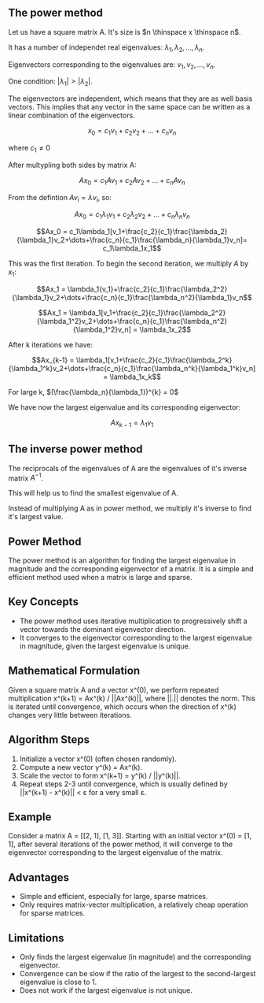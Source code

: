 ## The power method

Let us have a square matrix A. It's size is $n \thinspace x \thinspace	n$.

It has a number of independet real eigenvalues: $\lambda_1, \lambda_2, \dots, \lambda_n$.

Eigenvectors corresponding to the eigenvalues are: $v_1, v_2, \dots, v_n$.

One condition: $|\lambda_1| > |\lambda_2|$.

The eigenvectors are independent, which means that they are as well basis vectors. This implies that any vector in the same space can be written as a linear combination of the eigenvectors.

$$x_0 = c_1v_1+c_2v_2+\dots+c_nv_n$$

where $c_1\ne0$

After multypling both sides by matrix A:

$$Ax_0 = c_1Av_1+c_2Av_2+\dots+c_nAv_n$$

From the defintion $Av_i = \lambda{v_i}$, so:

$$Ax_0 = c_1\lambda_1v_1+c_2\lambda_2v_2+\dots+c_n\lambda_nv_n$$

$$Ax_0 = c_1\lambda_1[v_1+\frac{c_2}{c_1}\frac{\lambda_2}{\lambda_1}v_2+\dots+\frac{c_n}{c_1}\frac{\lambda_n}{\lambda_1}v_n]= c_1\lambda_1x_1$$

This was the first iteration. To begin the second iteration, we multiply $A$ by $x_1$:

$$Ax_1 = \lambda_1{v_1}+\frac{c_2}{c_1}\frac{\lambda_2^2}{\lambda_1}v_2+\dots+\frac{c_n}{c_1}\frac{\lambda_n^2}{\lambda_1}v_n$$

$$Ax_1 = \lambda_1[v_1+\frac{c_2}{c_1}\frac{\lambda_2^2}{\lambda_1^2}v_2+\dots+\frac{c_n}{c_1}\frac{\lambda_n^2}{\lambda_1^2}v_n] = \lambda_1x_2$$

After k iterations we have:

$$Ax_{k-1} = \lambda_1[v_1+\frac{c_2}{c_1}\frac{\lambda_2^k}{\lambda_1^k}v_2+\dots+\frac{c_n}{c_1}\frac{\lambda_n^k}{\lambda_1^k}v_n] = \lambda_1x_k$$


For large k, $(\frac{\lambda_n}{\lambda_1})^{k} = 0$

We have now the largest eigenvalue and its corresponding eigenvector:

$$Ax_{k-1} = {\lambda_1}v_1$$

## The inverse power method
The reciprocals of the eigenvalues of A are the eigenvalues of it's inverse matrix  $A^{-1}$.

This will help us to find the smallest eigenvalue of A.

Instead of multiplying A as in power method, we multiply it's inverse to find it's largest value.

## Power Method

The power method is an algorithm for finding the largest eigenvalue in magnitude and the corresponding eigenvector of a matrix. It is a simple and efficient method used when a matrix is large and sparse.

## Key Concepts

- The power method uses iterative multiplication to progressively shift a vector towards the dominant eigenvector direction.
- It converges to the eigenvector corresponding to the largest eigenvalue in magnitude, given the largest eigenvalue is unique.

## Mathematical Formulation

Given a square matrix A and a vector x^(0), we perform repeated multiplication x^(k+1) = Ax^(k) / ||Ax^(k)||, where ||.|| denotes the norm. This is iterated until convergence, which occurs when the direction of x^(k) changes very little between iterations.

## Algorithm Steps

1. Initialize a vector x^(0) (often chosen randomly). 
2. Compute a new vector y^(k) = Ax^(k). 
3. Scale the vector to form x^(k+1) = y^(k) / ||y^(k)||. 
4. Repeat steps 2-3 until convergence, which is usually defined by ||x^(k+1) - x^(k)|| < ε for a very small ε.

## Example

Consider a matrix A = [[2, 1], [1, 3]]. Starting with an initial vector x^(0) = [1, 1], after several iterations of the power method, it will converge to the eigenvector corresponding to the largest eigenvalue of the matrix.

## Advantages

- Simple and efficient, especially for large, sparse matrices.
- Only requires matrix-vector multiplication, a relatively cheap operation for sparse matrices.

## Limitations

- Only finds the largest eigenvalue (in magnitude) and the corresponding eigenvector.
- Convergence can be slow if the ratio of the largest to the second-largest eigenvalue is close to 1.
- Does not work if the largest eigenvalue is not unique.

